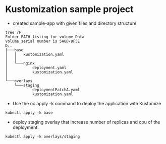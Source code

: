 
# Kustomization sample project

- created sample-app with given files and directory structure

```text
tree /F
Folder PATH listing for volume Data
Volume serial number is 5A8D-9F5E
D:.
├───base
│   │   kustomization.yaml
│   │
│   └───nginx
│           deployment.yaml
│           kustomization.yaml
│
└───overlays
    └───staging
            deploymentPatchA.yaml
            kustomization.yaml
```

- Use the oc apply -k command to deploy the application with Kustomize
```text
kubectl apply -k base
```

- deploy staging overlay that increase number of replicas and cpu of the deployment.
```text
kubectl apply -k overlays/staging
```